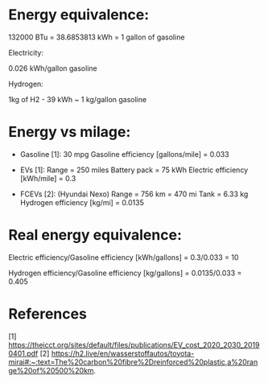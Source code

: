 # Energy equivalence:

132000 BTu = 38.6853813 kWh = 1 gallon of gasoline

Electricity:

0.026 kWh/gallon gasoline

Hydrogen:

1kg of H2 - 39 kWh
~ 1 kg/gallon gasoline


# Energy vs milage:

* Gasoline [1]:
30 mpg
Gasoline efficiency [gallons/mile] = 0.033

* EVs [1]:
Range = 250 miles
Battery pack = 75 kWh
Electric efficiency [kWh/mile] = 0.3

* FCEVs [2]:
(Hyundai Nexo)
Range = 756 km = 470 mi
Tank = 6.33 kg
Hydrogen efficiency [kg/mi] = 0.0135


# Real energy equivalence:
Electric efficiency/Gasoline efficiency [kWh/gallons] = 0.3/0.033 = 10

Hydrogen efficiency/Gasoline efficiency [kg/gallons] = 0.0135/0.033 = 0.405




# References

[1] https://theicct.org/sites/default/files/publications/EV_cost_2020_2030_20190401.pdf
[2] https://h2.live/en/wasserstoffautos/toyota-mirai#:~:text=The%20carbon%20fibre%2Dreinforced%20plastic,a%20range%20of%20500%20km.